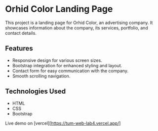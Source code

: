# Orhid Color Landing Page

This project is a landing page for Orhid Color, an advertising company. It showcases information about the company, its services, portfolio, and contact details.

## Features

- Responsive design for various screen sizes.
- Bootstrap integration for enhanced styling and layout.
- Contact form for easy communication with the company.
- Smooth scrolling navigation.

## Technologies Used

- HTML
- CSS
- Bootstrap


Live demo on [vercel][https://tum-web-lab4.vercel.app/]
